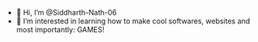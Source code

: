 - 👋 Hi, I’m @Siddharth-Nath-06
- 👀 I’m interested in learning how to make cool softwares, websites and most importantly: GAMES!
